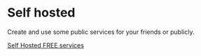 # Self hosted 

Create and use some public services for your friends or publicly.

[Self Hosted FREE services](https://github.com/awesome-selfhosted/awesome-selfhosted) 

